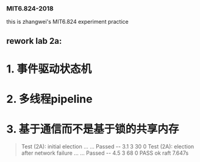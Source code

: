 ### MIT6.824-2018
this is zhangwei's MIT6.824 experiment practice

## rework lab 2a:
# 1. 事件驱动状态机
# 2. 多线程pipeline
# 3. 基于通信而不是基于锁的共享内存
> Test (2A): initial election ...
  ... Passed --   3.1  3   30    0
Test (2A): election after network failure ...
  ... Passed --   4.5  3   68    0
PASS
ok      raft    7.647s

